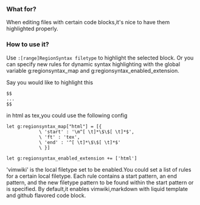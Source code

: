### What for? ###

When editing files with certain code blocks,it's nice to have them highlighted properly.

### How to use it? ###

Use `:[range]RegionSyntax filetype` to highlight the selected block.
Or you can specify new rules for dynamic syntax highlighting with the global variable g:regionsyntax_map and g:regionsyntax_enabled_extension.

Say you would like to highlight this

    $$
    ...
    $$

in html as tex,you could use the following config 

    let g:regionsyntax_map["html"] = [{
                \ 'start' : '\m^[ \t]*\$\$[ \t]*$',
                \ 'ft' : 'tex',
                \ 'end' : '^[ \t]*\$\$[ \t]*$'
                \ }]

    let g:regionsyntax_enabled_extension += ['html']

'vimwiki' is the local filetype set to be enabled.You could set a list of rules for a certain local filetype.
Each rule contains a start pattern, an end pattern, and the new filetype pattern to be found within the start pattern or is specified.
By default,it enables vimwiki,markdown with liquid template and github flavored code block.

